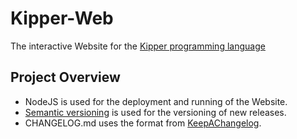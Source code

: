 # Kipper-Web

The interactive Website for the [Kipper programming language](https://github.com/Luna-Klatzer/Kipper.git)

## Project Overview
- NodeJS is used for the deployment and running of the Website.
- [Semantic versioning](https://semver.org/) is used for the versioning of new releases.
- CHANGELOG.md uses the format from [KeepAChangelog](https://keepachangelog.com/en/1.0.0/).

